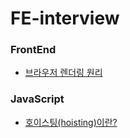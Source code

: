 # FE-interview

### FrontEnd

- [브라우저 렌더링 원리](https://github.com/soheee-bae/FE-interview/blob/main/FrontEnd/%EB%B8%8C%EB%9D%BC%EC%9A%B0%EC%A0%80%20%EB%A0%8C%EB%8D%94%EB%A7%81%20%EC%9B%90%EB%A6%AC.md)

### JavaScript

- [호이스팅(hoisting)이란?](https://github.com/soheee-bae/FE-interview/blob/main/JavaScript/%ED%98%B8%EC%9D%B4%EC%8A%A4%ED%8C%85%EC%9D%B4%EB%9E%80%3F.md)
